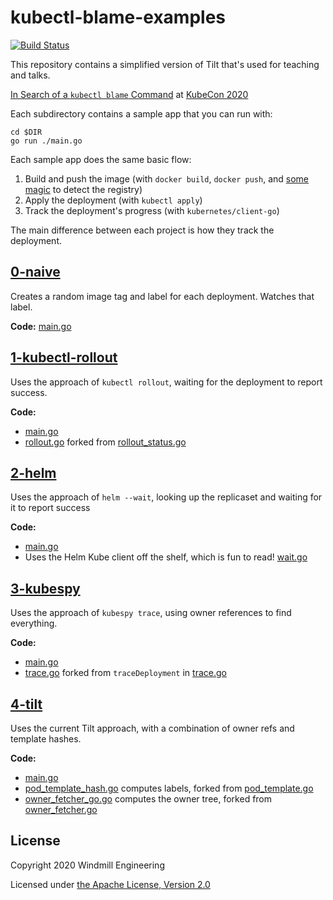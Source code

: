 # kubectl-blame-examples

[![Build Status](https://circleci.com/gh/tilt-dev/kubectl-blame-examples/tree/main.svg?style=shield)](https://circleci.com/gh/tilt-dev/kubectl-blame-examples)

This repository contains a simplified version of Tilt that's used for teaching and talks.

[In Search of a `kubectl blame` Command](https://sched.co/ekAv) at [KubeCon 2020](https://events.linuxfoundation.org/kubecon-cloudnativecon-north-america/)

Each subdirectory contains a sample app that you can run with:

```
cd $DIR
go run ./main.go
```

Each sample app does the same basic flow:

1) Build and push the image (with `docker build`, `docker push`, and [some magic](https://github.com/tilt-dev/localregistry-go) to detect the registry)
2) Apply the deployment (with `kubectl apply`)
3) Track the deployment's progress (with `kubernetes/client-go`)

The main difference between each project is how they track the deployment.

## [0-naive](0-naive)

Creates a random image tag and label for each deployment. Watches that label.

**Code:** [main.go](0-naive/main.go)

## [1-kubectl-rollout](1-kubectl-rollout)

Uses the approach of `kubectl rollout`, waiting for the deployment to report success.

**Code:** 
- [main.go](1-kubectl-rollout/main.go)
- [rollout.go](1-kubectl-rollout/rollout/rollout.go) forked from [rollout_status.go](https://github.com/kubernetes/kubectl/blob/5b27ac0ca2ba4fc3453941fcc23ebb54e35a099f/pkg/cmd/rollout/rollout_status.go)

## [2-helm](2-helm)

Uses the approach of `helm --wait`, looking up the replicaset and waiting for it to report success

**Code:**
- [main.go](2-helm/main.go)
- Uses the Helm Kube client off the shelf, which is fun to read! [wait.go](https://github.com/helm/helm/blob/fc9b46067f8f24a90b52eba31e09b31e69011e93/pkg/kube/wait.go#L52)

## [3-kubespy](3-kubespy)

Uses the approach of `kubespy trace`, using owner references to find everything.

**Code:**
- [main.go](3-kubespy/main.go)
- [trace.go](3-kubespy/kubespy/trace.go) forked from `traceDeployment` in [trace.go](https://github.com/pulumi/kubespy/blob/438edbfd5a9a72992803d45addb1f45b10a0b62f/cmd/trace.go#L104)

## [4-tilt](4-tilt)

Uses the current Tilt approach, with a combination of owner refs and template hashes.

**Code:**
- [main.go](4-tilt/main.go)
- [pod_template_hash.go](4-tilt/tilt/pod_template_hash.go) computes labels, forked from [pod_template.go](https://github.com/tilt-dev/tilt/blob/9511b7fdf7ca171d8094ff3b5828df8dfa2dd64d/internal/k8s/pod_template.go)
- [owner_fetcher_go.go](4-tilt/tilt/owner_fetcher.go) computes the owner tree, forked from [owner_fetcher.go](https://github.com/tilt-dev/tilt/blob/9511b7fdf7ca171d8094ff3b5828df8dfa2dd64d/internal/k8s/owner_fetcher.go)

## License

Copyright 2020 Windmill Engineering

Licensed under [the Apache License, Version 2.0](LICENSE)
